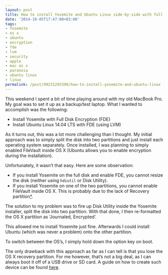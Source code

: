 ```yaml
---
layout: post
title: How to install Yosemite and Ubuntu Linux side-by-side with full disk encryption
date: '2014-10-05T17:47:00+03:00'
tags:
- Yosemite
- os x
- ubuntu
- encryption
- fde
- lvm
- security
- apple
- mac os x
- paranoia
- ubuntu linux
- linux
permalink: /post/99231293399/how-to-install-yosemite-and-ubuntu-linux
---
```

This weekend I spent a bit of time playing around with my old MacBook Pro. My goal was to set it up as a backup/test laptop. What I wanted to accomplish was the following:

*   Install Yosemite with Full Disk Encryption (FDE)
*   Install Ubuntu Linux 14.04 LTS with FDE (using LVM)

As it turns out, this was a lot more challenging than I thought. My initial approach was to simply split the disk into two partitions and just install each operating system separately. Once installed, I was planning to simply enabled FileVault inside OS X (Ubuntu allows you to enable encryption during the installation).

Unfortunately, it wasn’t that easy. Here are some observation:

*   If you install Yosemite on the full disk and enable FDE, you cannot resize the disk (neither using `hdiutil` or Disk Utility).
*   If you install Yosemite on one of the two partitions, you cannot enable FileVault inside OS X. This is probably due to the lack of Recovery partition[*](https://discussions.apple.com/thread/3222378?start=0&tstart=0).

The solution to my problem was to fire up Disk Utility inside the Yosemite installer, split the disk into two partition. With that done, I then re-formatted the OS X partition as ‘Journaled, Encrypted’.

This allowed me to install Yosemite just fine. Afterwards I could install Ubuntu (which was never a problem) onto the other partition.

To switch between the OS’s, I simply hold down the option key on boot.

The only drawback with this approach as far as I can tell is that you lose the OS X recovery partition. For me however, that’s not a big deal, as I can always boot it off of a USB drive or SD card. A guide on how to create such device can be found [here](/2017/12/21/2014-09-19-create-a-bootable-usb-drive-for-yosemite-the-easy.html-way).

